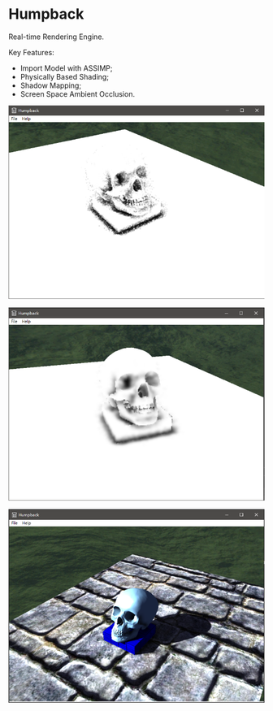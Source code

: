 # Humpback
Real-time Rendering Engine.

Key Features:
* Import Model with ASSIMP;
* Physically Based Shading;
* Shadow Mapping;
* Screen Space Ambient Occlusion.

![Picture](/showcase/ssao.png "SSAO")

![Picture](/showcase/blured_ssao.png "Blured SSAO")

![Picture](/showcase/renderer_with_ssao.png "Result")
